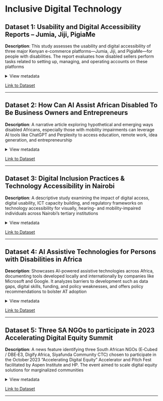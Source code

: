 <!-- markdownlint-disable MD033 -->

# Inclusive Digital Technology  

## Dataset 1: Usability and Digital Accessibility Reports – Jumia, Jiji, PigiaMe

**Description**: This study assesses the usability and digital accessibility of
three major Kenyan e-commerce platforms—Jumia, Jiji, and PigiaMe—for people
with disabilities. The report evaluates how disabled sellers perform tasks
related to setting up, managing, and operating accounts on these platforms

<details>  
<summary>View metadata</summary>  

- **Source**: inABLE and Technoprise Global
- **Type**: Report  
- **Timeframe**: May 2023  
- **Format**: PDF
- **Connection To Research**: This dataset is directly
aligned with your research question. It shows that disabled self-employers in
Sub-Saharan Africa (in this case, Kenya) are routinely excluded from using
digital and mobile platforms for selling online due to poor accessibility design.
- **Limitations**: Despite rich insights, the report is limited to Kenya,
potentially restricting generalization across Sub-Saharan Africa. It focuses on
e-commerce rather than broader mobile or AI tools like M-PESA or digital credit platforms.

</details>  

[Link to Dataset](https://www.platformlivelihoods.com/wp-content/uploads/2023/05/InABLE-and-Technoprise-Global_Usability-and-Digital-Accessibility-report_FINAL_May-2023.pdf)

---  

## Dataset 2: How Can AI Assist African Disabled To Be Business Owners and Entrepreneurs

**Description**: A narrative article exploring hypothetical and emerging ways
disabled Africans, especially those with mobility impairments can leverage AI
tools like ChatGPT and Perplexity to access education, remote work, idea
generation, and entrepreneurship

<details>  
<summary>View metadata</summary>  

- **Source**: ModernGhana
- **Type**: Article  
- **Timeframe**: February 2025
- **Format**: Web Article
- **Connection To Research**: Highlighting AI’s potential
as a tool to empower disabled self-employers where physical mobility is limited.
It suggests that AI assistants—like ChatGPT, Perplexity, voice recognition, and
generative design tools—can facilitate core entrepreneurial activities such as
ideation, remote communication, content creation, and app development.
- **Limitations**: The article is more aspirational than empirical, lacking
real-world case studies or data on disabled entrepreneurs using AI in
Sub-Saharan Africa.

</details>  

[Link to Dataset](https://www.modernghana.com/news/1380086/how-can-ai-assist-african-disabled-to-be-business.html)

---  

## Dataset 3: Digital Inclusion Practices & Technology Accessibility in Nairobi

**Description**: A descriptive study examining the impact of digital access,
digital usability, ICT capacity building, and regulatory frameworks on
technology accessibility for visually, hearing- and mobility-impaired
individuals across Nairobi’s tertiary institutions

<details>  
<summary>View metadata</summary>  

- **Source**: International Academic Journal of Economics and Finance
- **Type**: Academic Paper  
- **Timeframe**: May 2024
- **Format**: PDF
- **Connection To Research**: This dataset showcases
systemic dynamics relevant to the research question. It demonstrates that better
digital access, usability, capacity building, and supportive regulation
significantly improve technology accessibility for persons with disabilities.
- **Limitations**: Focuses on tertiary institutions in Nairobi, not
self-employment or mobile/AI platforms directly and examines performance in
institutional technology access, not digital or AI tools used for business.

</details>  

[Link to Dataset](https://iajournals.org/articles/iajef_v4_i1_473_523.pdf)

---  

## Dataset 4: AI Assistive Technologies for Persons with Disabilities in Africa

**Description**: Showcases AI-powered assistive technologies across Africa,
documenting tools developed locally and internationally by companies like
Microsoft and Google. It analyzes barriers to development such as data gaps,
digital skills, funding, and policy weaknesses, and offers policy
recommendations to bolster AT adoption

<details>  
<summary>View metadata</summary>  

- **Source**: Centre for Intellectual Property & Technology Law, Strathmore
University (Nairobi)
- **Type**: Report  
- **Timeframe**: October 2023
- **Format**: PDF
- **Connection To Research**: This report is highly
relevant to the research question as it maps how AI-powered assistive
technologies are being developed and used across Africa. It highlights
innovations like AI4KSL (a Kenyan sign language recognition tool) , showing how
localized AI tools can potentially support disabled self-employers.
- **Limitations**: The report is mostly descriptive and lacks hard data on how
many disabled people use these technologies or whether they improve
entrepreneurial outcomes. It focuses more on innovation and policy than on
actual digital business activities or mobile platform usage by disabled self-employers.

</details>  

[Link to Dataset](https://acrobat.adobe.com/id/urn:aaid:sc:US:d408f176-d35b-4b6f-92bf-393a0489d635)

---  

## Dataset 5: Three SA NGOs to participate in 2023 Accelerating Digital Equity Summit

**Description**: A news feature identifying three South African NGOs (E‑Cubed
/ DBE‑E3, Digify Africa, Siyafunda Community CTC) chosen to participate in the
October 2023 “Accelerating Digital Equity” Accelerator and Pitch Fest
facilitated by Aspen Institute and HP. The event aimed to scale digital equity
solutions for marginalized communities

<details>  
<summary>View metadata</summary>  

- **Source**: EngineerIT (via Zawya press release)
- **Type**: Event Report  
- **Timeframe**: October 2023
- **Format**: Web Article
- **Connection To Research**: This report indirectly
informs the research question by spotlighting community-level digital inclusion
efforts in Sub‑Saharan Africa. The selected NGOs work on projects like teacher
training bots and digital skills empowerment. These initiatives aim to reduce
the digital divide among underserved populations—including people with
disabilities—by providing accessible mobile tools, digital literacy, and
community-based support.
- **Limitations**: It addresses digital equity broadly; it doesn’t delve into
how AI systems or mobile apps are being made accessible, Lacks data on reach,
user engagement, or impact particularly for disabled self-employers.

</details>  

[Link to Dataset](https://www.engineerit.co.za/article/three-sa-ngos-to-participate-in-2023-accelerating-digital-equity-summit)

---  
